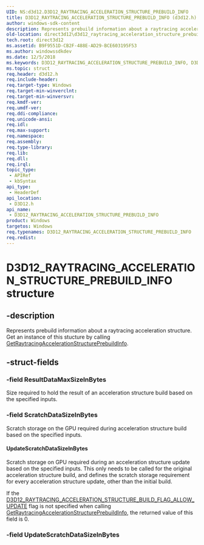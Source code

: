 ```yaml
---
UID: NS:d3d12.D3D12_RAYTRACING_ACCELERATION_STRUCTURE_PREBUILD_INFO
title: D3D12_RAYTRACING_ACCELERATION_STRUCTURE_PREBUILD_INFO (d3d12.h)
author: windows-sdk-content
description: Represents prebuild information about a raytracing acceleration structure. Get an instance of this stucture by calling GetRaytracingAccelerationStructurePrebuildInfo.
old-location: direct3d12\d3d12_raytracing_acceleration_structure_prebuild_info.htm
tech.root: direct3d12
ms.assetid: B9F9551D-CB2F-488E-AD29-BCE603195F53
ms.author: windowssdkdev
ms.date: 12/5/2018
ms.keywords: D3D12_RAYTRACING_ACCELERATION_STRUCTURE_PREBUILD_INFO, D3D12_RAYTRACING_ACCELERATION_STRUCTURE_PREBUILD_INFO structure, PD3D12_RAYTRACING_ACCELERATION_STRUCTURE_PREBUILD_INFO, PD3D12_RAYTRACING_ACCELERATION_STRUCTURE_PREBUILD_INFO structure pointer, d3d12/D3D12_RAYTRACING_ACCELERATION_STRUCTURE_PREBUILD_INFO, d3d12/PD3D12_RAYTRACING_ACCELERATION_STRUCTURE_PREBUILD_INFO, direct3d12.d3d12_raytracing_acceleration_structure_prebuild_info
ms.topic: struct
req.header: d3d12.h
req.include-header: 
req.target-type: Windows
req.target-min-winverclnt: 
req.target-min-winversvr: 
req.kmdf-ver: 
req.umdf-ver: 
req.ddi-compliance: 
req.unicode-ansi: 
req.idl: 
req.max-support: 
req.namespace: 
req.assembly: 
req.type-library: 
req.lib: 
req.dll: 
req.irql: 
topic_type:
 - APIRef
 - kbSyntax
api_type:
 - HeaderDef
api_location:
 - D3D12.h
api_name:
 - D3D12_RAYTRACING_ACCELERATION_STRUCTURE_PREBUILD_INFO
product: Windows
targetos: Windows
req.typenames: D3D12_RAYTRACING_ACCELERATION_STRUCTURE_PREBUILD_INFO
req.redist: 
---
```


# D3D12_RAYTRACING_ACCELERATION_STRUCTURE_PREBUILD_INFO structure


## -description


Represents prebuild information about a raytracing acceleration structure. Get an instance of this stucture by calling <a href="http://docs.microsoft.com/windows/desktop/api/d3d12/nf-d3d12-id3d12device5-getraytracingaccelerationstructureprebuildinfo">GetRaytracingAccelerationStructurePrebuildInfo</a>.


## -struct-fields




### -field ResultDataMaxSizeInBytes

Size required to hold the result of an acceleration structure build based on the specified inputs.


### -field ScratchDataSizeInBytes

Scratch storage on the GPU required during acceleration structure build based on the specified inputs.



#### UpdateScratchDataSizeInBytes

Scratch storage on GPU required during an acceleration structure update based on the specified inputs.  This only needs to be called for the original acceleration structure build, and defines the scratch storage requirement for every acceleration structure update, other than the initial build.

If the <a href="http://docs.microsoft.com/windows/desktop/api/d3d12/ne-d3d12-d3d12_raytracing_acceleration_structure_build_flags">D3D12_RAYTRACING_ACCELERATION_STRUCTURE_BUILD_FLAG_ALLOW_UPDATE</a> flag is not specified when calling <a href="http://docs.microsoft.com/windows/desktop/api/d3d12/nf-d3d12-id3d12device5-getraytracingaccelerationstructureprebuildinfo">GetRaytracingAccelerationStructurePrebuildInfo</a>, the returned value of this field is 0.


### -field UpdateScratchDataSizeInBytes

 



